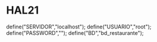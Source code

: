# HAL21
define("SERVIDOR","localhost");
define("USUARIO","root");
define("PASSWORD","");
define("BD","bd_restaurante");
